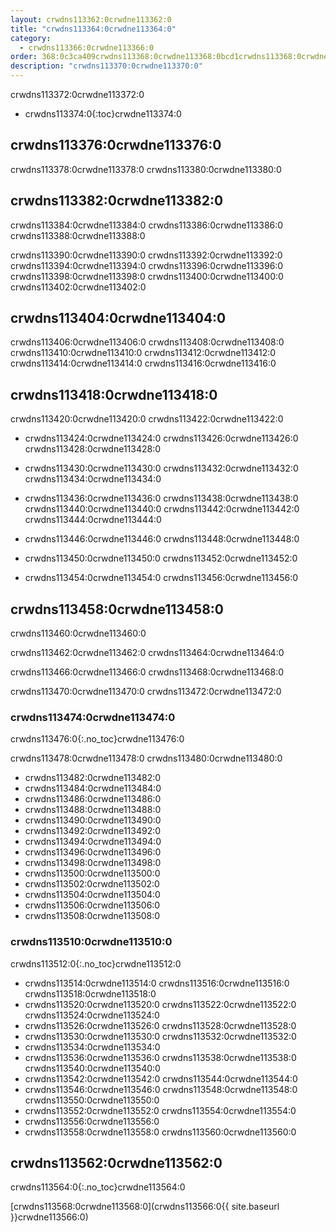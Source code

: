 ```yaml
---
layout: crwdns113362:0crwdne113362:0
title: "crwdns113364:0crwdne113364:0"
category:
  - crwdns113366:0crwdne113366:0
order: 368:0c3ca409crwdns113368:0crwdne113368:0bcd1crwdns113368:0crwdne113368:0.2crwdns113368:0crwdne113368:0792774crwdns113368:0crwdne113368:0
description: "crwdns113370:0crwdne113370:0"
---
```

crwdns113372:0crwdne113372:0

- crwdns113374:0{:toc}crwdne113374:0

## crwdns113376:0crwdne113376:0

crwdns113378:0crwdne113378:0 crwdns113380:0crwdne113380:0

## crwdns113382:0crwdne113382:0

crwdns113384:0crwdne113384:0 crwdns113386:0crwdne113386:0 crwdns113388:0crwdne113388:0

crwdns113390:0crwdne113390:0 crwdns113392:0crwdne113392:0 crwdns113394:0crwdne113394:0 crwdns113396:0crwdne113396:0 crwdns113398:0crwdne113398:0 crwdns113400:0crwdne113400:0 crwdns113402:0crwdne113402:0

## crwdns113404:0crwdne113404:0

crwdns113406:0crwdne113406:0 crwdns113408:0crwdne113408:0 crwdns113410:0crwdne113410:0 crwdns113412:0crwdne113412:0 crwdns113414:0crwdne113414:0 crwdns113416:0crwdne113416:0

## crwdns113418:0crwdne113418:0

crwdns113420:0crwdne113420:0 crwdns113422:0crwdne113422:0

- crwdns113424:0crwdne113424:0 crwdns113426:0crwdne113426:0 crwdns113428:0crwdne113428:0

- crwdns113430:0crwdne113430:0 crwdns113432:0crwdne113432:0 crwdns113434:0crwdne113434:0

- crwdns113436:0crwdne113436:0 crwdns113438:0crwdne113438:0 crwdns113440:0crwdne113440:0 crwdns113442:0crwdne113442:0 crwdns113444:0crwdne113444:0

- crwdns113446:0crwdne113446:0 crwdns113448:0crwdne113448:0

- crwdns113450:0crwdne113450:0 crwdns113452:0crwdne113452:0

- crwdns113454:0crwdne113454:0 crwdns113456:0crwdne113456:0

## crwdns113458:0crwdne113458:0

crwdns113460:0crwdne113460:0

crwdns113462:0crwdne113462:0 crwdns113464:0crwdne113464:0

crwdns113466:0crwdne113466:0 crwdns113468:0crwdne113468:0

crwdns113470:0crwdne113470:0 crwdns113472:0crwdne113472:0

### crwdns113474:0crwdne113474:0

crwdns113476:0{:.no_toc}crwdne113476:0

<!-- TODO: automate this from event-cataloger --> crwdns113478:0crwdne113478:0 crwdns113480:0crwdne113480:0

- crwdns113482:0crwdne113482:0
- crwdns113484:0crwdne113484:0
- crwdns113486:0crwdne113486:0
- crwdns113488:0crwdne113488:0
- crwdns113490:0crwdne113490:0
- crwdns113492:0crwdne113492:0
- crwdns113494:0crwdne113494:0
- crwdns113496:0crwdne113496:0
- crwdns113498:0crwdne113498:0
- crwdns113500:0crwdne113500:0
- crwdns113502:0crwdne113502:0
- crwdns113504:0crwdne113504:0
- crwdns113506:0crwdne113506:0
- crwdns113508:0crwdne113508:0

### crwdns113510:0crwdne113510:0

crwdns113512:0{:.no_toc}crwdne113512:0

- crwdns113514:0crwdne113514:0 crwdns113516:0crwdne113516:0 crwdns113518:0crwdne113518:0
- crwdns113520:0crwdne113520:0 crwdns113522:0crwdne113522:0 crwdns113524:0crwdne113524:0
- crwdns113526:0crwdne113526:0 crwdns113528:0crwdne113528:0
- crwdns113530:0crwdne113530:0 crwdns113532:0crwdne113532:0
- crwdns113534:0crwdne113534:0
- crwdns113536:0crwdne113536:0 crwdns113538:0crwdne113538:0 crwdns113540:0crwdne113540:0
- crwdns113542:0crwdne113542:0 crwdns113544:0crwdne113544:0
- crwdns113546:0crwdne113546:0 crwdns113548:0crwdne113548:0 crwdns113550:0crwdne113550:0
- crwdns113552:0crwdne113552:0 crwdns113554:0crwdne113554:0
- crwdns113556:0crwdne113556:0
- crwdns113558:0crwdne113558:0 crwdns113560:0crwdne113560:0

## crwdns113562:0crwdne113562:0

crwdns113564:0{:.no_toc}crwdne113564:0

[crwdns113568:0crwdne113568:0](crwdns113566:0{{ site.baseurl }}crwdne113566:0)